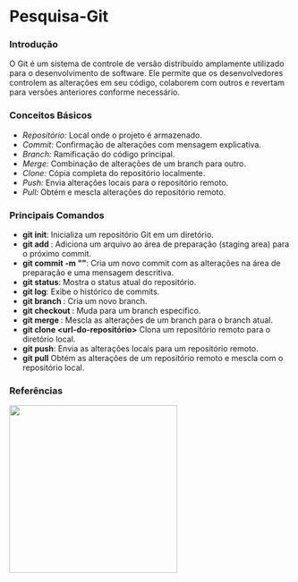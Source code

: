 # Pesquisa-Git

### **Introdução**

O Git é um sistema de controle de versão distribuído amplamente utilizado para o desenvolvimento de software. Ele permite que os desenvolvedores controlem as alterações em seu código, colaborem com outros e revertam para versões anteriores conforme necessário.

### **Conceitos Básicos**

- _Repositório:_  Local onde o projeto é armazenado.
- _Commit:_ Confirmação de alterações com mensagem explicativa.
- _Branch:_ Ramificação do código principal.
- _Merge:_ Combinação de alterações de um branch para outro.
- _Clone:_ Cópia completa do repositório localmente.
- _Push:_ Envia alterações locais para o repositório remoto.
- _Pull:_ Obtém e mescla alterações do repositório remoto.

### **Principais Comandos**

- **git init**: Inicializa um repositório Git em um diretório.
- **git add <arquivo>**: Adiciona um arquivo ao área de preparação (staging area) para o próximo commit.
- **git commit -m "<mensagem>"**: Cria um novo commit com as alterações na área de preparação e uma mensagem descritiva.
- **git status**: Mostra o status atual do repositório.
- **git log**: Exibe o histórico de commits.
- **git branch <nome-do-branch>**: Cria um novo branch.
- **git checkout <nome-do-branch>**: Muda para um branch específico.
- **git merge <nome-do-branch>**: Mescla as alterações de um branch para o branch atual.
- **git clone <url-do-repositório>** Clona um repositório remoto para o diretório local.
- **git push**: Envia as alterações locais para um repositório remoto.
- **git pull** Obtém as alterações de um repositório remoto e mescla com o repositório local.

### **Referências**

<img src="[caminho/para/sua/imagem.jpg](https://media.geeksforgeeks.org/wp-content/uploads/20220915184822/GitInit2.jpg)" width="300">
